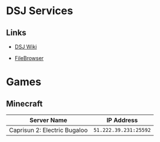 # DSJ Services
## Links
- [DSJ Wiki](https://dsj-wiki.herokuapp.com/)
<!-- - [API](http://limberdelimon.duckdns.org:36854/) -->
- [FileBrowser](http://limberdelimon.duckdns.org:47034/)
# Games
## Minecraft
| Server Name | IP Address |
|---|---|
| Caprisun 2: Electric Bugaloo | `51.222.39.231:25592` |